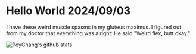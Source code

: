 # Hello World 2024/09/03

I have these weird muscle spasms in my gluteus maximus.
I figured out from my doctor that everything was alright:
He said "Weird flex, butt okay."

![PoyChang's github stats](https://github-readme-stats.vercel.app/api?username=poychang&show_icons=true&theme=dracula)
